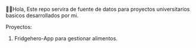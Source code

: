 🧑‍🦱Hola, 
Este repo servira de fuente de datos para proyectos universitarios basicos desarrollados por mi.

Proyectos:
1. Fridgehero-App para gestionar alimentos.
